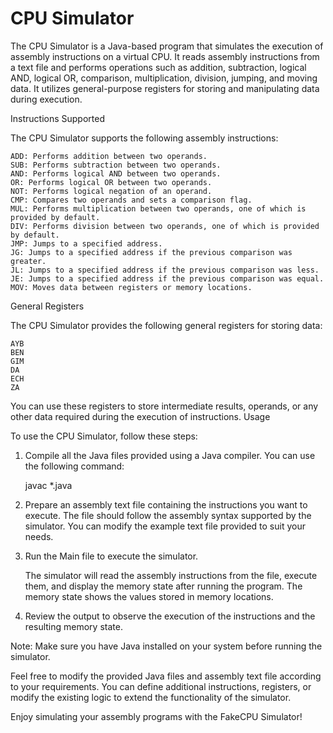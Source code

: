 # CPU Simulator
The CPU Simulator is a Java-based program that simulates the execution of assembly instructions on a virtual CPU. It reads assembly instructions from a text file and performs operations such as addition, subtraction, logical AND, logical OR, comparison, multiplication, division, jumping, and moving data. It utilizes general-purpose registers for storing and manipulating data during execution.

Instructions Supported

The CPU Simulator supports the following assembly instructions:

    ADD: Performs addition between two operands.
    SUB: Performs subtraction between two operands.
    AND: Performs logical AND between two operands.
    OR: Performs logical OR between two operands.
    NOT: Performs logical negation of an operand.
    CMP: Compares two operands and sets a comparison flag.
    MUL: Performs multiplication between two operands, one of which is provided by default.
    DIV: Performs division between two operands, one of which is provided by default.
    JMP: Jumps to a specified address.
    JG: Jumps to a specified address if the previous comparison was greater.
    JL: Jumps to a specified address if the previous comparison was less.
    JE: Jumps to a specified address if the previous comparison was equal.
    MOV: Moves data between registers or memory locations.

General Registers

The CPU Simulator provides the following general registers for storing data:

    AYB
    BEN
    GIM
    DA
    ECH
    ZA

You can use these registers to store intermediate results, operands, or any other data required during the execution of instructions.
Usage

To use the CPU Simulator, follow these steps:

1. Compile all the Java files provided using a Java compiler. You can use the following command:

    javac *.java

2. Prepare an assembly text file containing the instructions you want to execute. The file should follow the assembly syntax supported by the simulator. You can modify the example text file provided to suit your needs.

3. Run the Main file to execute the simulator.


    The simulator will read the assembly instructions from the file, execute them, and display the memory state after running the program. The memory state shows the values stored in memory locations.

4. Review the output to observe the execution of the instructions and the resulting memory state.

Note: Make sure you have Java installed on your system before running the simulator.

Feel free to modify the provided Java files and assembly text file according to your requirements. You can define additional instructions, registers, or modify the existing logic to extend the functionality of the simulator.

Enjoy simulating your assembly programs with the FakeCPU Simulator!
